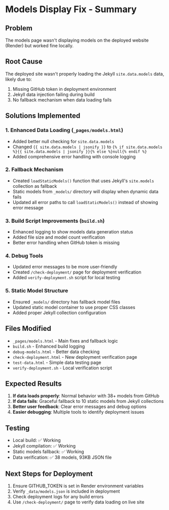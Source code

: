 # Models Display Fix - Summary

## Problem
The models page wasn't displaying models on the deployed website (Render) but worked fine locally.

## Root Cause
The deployed site wasn't properly loading the Jekyll `site.data.models` data, likely due to:
1. Missing GitHub token in deployment environment
2. Jekyll data injection failing during build
3. No fallback mechanism when data loading fails

## Solutions Implemented

### 1. Enhanced Data Loading (`_pages/models.html`)
- Added better null checking for `site.data.models`
- Changed `{{ site.data.models | jsonify }}` to `{% if site.data.models %}{{ site.data.models | jsonify }}{% else %}null{% endif %}`
- Added comprehensive error handling with console logging

### 2. Fallback Mechanism
- Created `loadStaticModels()` function that uses Jekyll's `site.models` collection as fallback
- Static models from `_models/` directory will display when dynamic data fails
- Updated all error paths to call `loadStaticModels()` instead of showing error message

### 3. Build Script Improvements (`build.sh`)
- Enhanced logging to show models data generation status
- Added file size and model count verification
- Better error handling when GitHub token is missing

### 4. Debug Tools
- Updated error messages to be more user-friendly
- Created `/check-deployment/` page for deployment verification
- Added `verify-deployment.sh` script for local testing

### 5. Static Model Structure
- Ensured `_models/` directory has fallback model files
- Updated static model container to use proper CSS classes
- Added proper Jekyll collection configuration

## Files Modified
- `_pages/models.html` - Main fixes and fallback logic
- `build.sh` - Enhanced build logging
- `debug-models.html` - Better data checking
- `check-deployment.html` - New deployment verification page
- `test-data.html` - Simple data testing page
- `verify-deployment.sh` - Local verification script

## Expected Results
1. **If data loads properly**: Normal behavior with 38+ models from GitHub
2. **If data fails**: Graceful fallback to 10 static models from Jekyll collections
3. **Better user feedback**: Clear error messages and debug options
4. **Easier debugging**: Multiple tools to identify deployment issues

## Testing
- Local build: ✅ Working
- Jekyll compilation: ✅ Working  
- Static models fallback: ✅ Working
- Data verification: ✅ 38 models, 93KB JSON file

## Next Steps for Deployment
1. Ensure GITHUB_TOKEN is set in Render environment variables
2. Verify `_data/models.json` is included in deployment
3. Check deployment logs for any build errors
4. Use `/check-deployment/` page to verify data loading on live site
